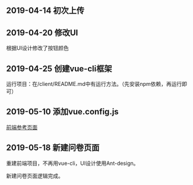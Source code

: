 ## 2019-04-14 初次上传

## 2019-04-20 修改UI

根据UI设计修改了按钮颜色

## 2019-04-25 创建vue-cli框架

运行项目：在/client/README.md中有运行方法。（先安装npm依赖，再运行即可）

## 2019-05-10 添加vue.config.js

[前端参考页面](https://wj.qq.com/)

## 2019-05-18 新建问卷页面

重建前端项目，不再用vue-cli，UI设计使用Ant-design。

新建问卷页面逻辑完成。